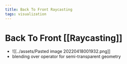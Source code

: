 ```yaml
---
title: Back To Front Raycasting
tags: visualization
---
```


# Back To Front [[Raycasting]]
- ![[../assets/Pasted image 20220418001932.png]]
- blending over operator for semi-transparent geometry












































